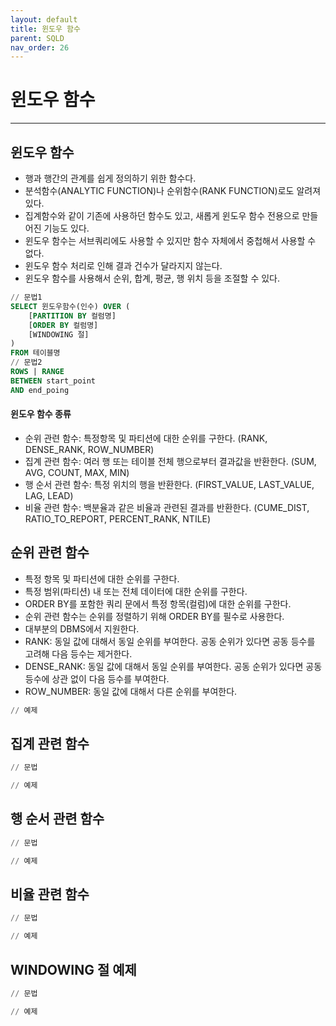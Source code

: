 ```yaml
---
layout: default
title: 윈도우 함수
parent: SQLD
nav_order: 26
---
```


# 윈도우 함수

---

## 윈도우 함수

- 행과 행간의 관계를 쉽게 정의하기 위한 함수다.
- 분석함수(ANALYTIC FUNCTION)나 순위함수(RANK FUNCTION)로도 알려져 있다.
- 집계함수와 같이 기존에 사용하던 함수도 있고, 새롭게 윈도우 함수 전용으로 만들어진 기능도 있다.
- 윈도우 함수는 서브쿼리에도 사용할 수 있지만 함수 자체에서 중첩해서 사용할 수 없다.
- 윈도우 함수 처리로 인해 결과 건수가 달라지지 않는다.
- 윈도우 함수를 사용해서 순위, 합계, 평균, 행 위치 등을 조절할 수 있다.

```sql
// 문법1
SELECT 윈도우함수(인수) OVER (
    [PARTITION BY 컬럼명]
    [ORDER BY 컬럼명]
    [WINDOWING 절]
)
FROM 테이블명
// 문법2
ROWS | RANGE
BETWEEN start_point
AND end_poing
```

#### 윈도우 함수 종류

- 순위 관련 함수: 특정항목 및 파티션에 대한 순위를 구한다. (RANK, DENSE_RANK, ROW_NUMBER)
- 집계 관련 함수: 여러 행 또는 테이블 전체 행으로부터 결과값을 반환한다. (SUM, AVG, COUNT, MAX, MIN)
- 행 순서 관련 함수: 특정 위치의 행을 반환한다. (FIRST_VALUE, LAST_VALUE, LAG, LEAD)
- 비율 관련 함수: 백분율과 같은 비율과 관련된 결과를 반환한다. (CUME_DIST, RATIO_TO_REPORT, PERCENT_RANK, NTILE)

## 순위 관련 함수

- 특정 항목 및 파티션에 대한 순위를 구한다.
- 특정 범위(파티션) 내 또는 전체 데이터에 대한 순위를 구한다.
- ORDER BY를 포함한 쿼리 문에서 특정 항목(컬럼)에 대한 순위를 구한다.
- 순위 관련 함수는 순위를 정렬하기 위해 ORDER BY를 필수로 사용한다.
- 대부분의 DBMS에서 지원한다.
- RANK: 동일 값에 대해서 동일 순위를 부여한다. 공동 순위가 있다면 공동 등수를 고려해 다음 등수는 제거한다.
- DENSE_RANK: 동일 값에 대해서 동일 순위를 부여한다. 공동 순위가 있다면 공동 등수에 상관 없이 다음 등수를 부여한다.
- ROW_NUMBER: 동일 값에 대해서 다른 순위를 부여한다.

```sql
// 예제

```

## 집계 관련 함수

```sql
// 문법

// 예제

```

## 행 순서 관련 함수

```sql
// 문법

// 예제

```

## 비율 관련 함수

```sql
// 문법

// 예제

```

## WINDOWING 절 예제

```sql
// 문법

// 예제

```
